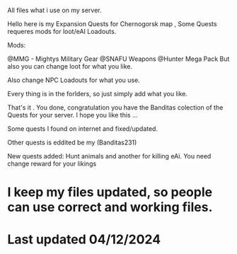 All files what i use on my server. 

Hello here is my Expansion Quests for Chernogorsk map , Some Quests requeres mods for loot/eAI Loadouts.

Mods:

@MMG - Mightys Military Gear
@SNAFU Weapons
@Hunter Mega Pack
But also you can change loot for what you like.

Also change NPC Loadouts for what you use.

Every thing is in the forlders, so just simply add what you like.

That's it .  You done, congratulation you have the Banditas colection of the Quests for your server.
I hope you like this ... 

Some quests I found on internet and fixed/updated.

Other quests is eddited be my (Banditas231)

New quests added: Hunt animals and another for killing eAi. You need change reward for your likings

# I keep my files updated, so people can use correct and working files.
# Last updated 04/12/2024

